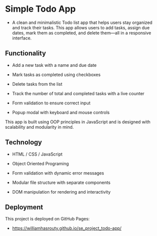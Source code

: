# Simple Todo App

- A clean and minimalistic Todo list app that helps users stay organized and track their tasks. This app allows users to add tasks, assign due dates, mark them as completed, and delete them—all in a responsive interface.

## Functionality

- Add a new task with a name and due date

- Mark tasks as completed using checkboxes

- Delete tasks from the list

- Track the number of total and completed tasks with a live counter

- Form validation to ensure correct input

- Popup modal with keyboard and mouse controls

This app is built using OOP principles in JavaScript and is designed with scalability and modularity in mind.

## Technology

- HTML / CSS / JavaScript

- Object Oriented Programing

- Form validation with dynamic error messages

- Modular file structure with separate components

- DOM manipulation for rendering and interactivity

## Deployment

This project is deployed on GitHub Pages:

- https://williamhasrouty.github.io/se_project_todo-app/
